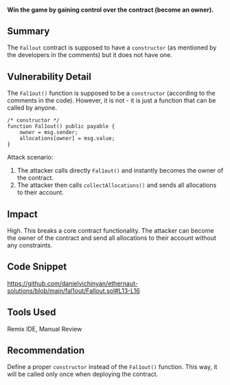 #### Win the game by gaining control over the contract (become an owner).

## Summary
The `Fallout` contract is supposed to have a `constructor` (as mentioned by the developers in the comments) but it does not have one.

## Vulnerability Detail
The `Fal1out()` function is supposed to be a `constructor` (according to the comments in the code). However, it is not - it is just a function that can be called by anyone.
```solidity
/* constructor */
function Fal1out() public payable {
    owner = msg.sender;
    allocations[owner] = msg.value;
}
```

Attack scenario:
1. The attacker calls directly `Fal1out()` and instantly becomes the owner of the contract.
2. The attacker then calls `collectAllocations()` and sends all allocations to their account.

## Impact
High. This breaks a core contract functionality. The attacker can become the owner of the contract and send all allocations to their account without any constraints.

## Code Snippet
https://github.com/danielvichinyan/ethernaut-solutions/blob/main/fal1out/Fallout.sol#L13-L16

## Tools Used
Remix IDE, Manual Review

## Recommendation
Define a proper `constructor` instead of the `Fal1out()` function. This way, it will be called only once when deploying the contract.
